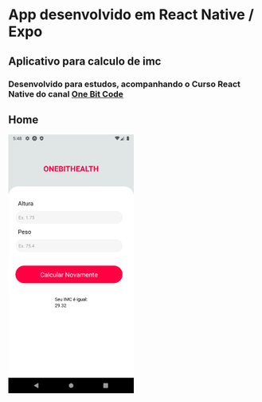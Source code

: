 # App desenvolvido em React Native / Expo

## Aplicativo para calculo de imc


### Desenvolvido para estudos, acompanhando o Curso React Native do canal [One Bit Code](https://www.youtube.com/channel/UC44Mzz2-5TpyfklUCQ5NuxQ)

## Home

<img style="width:50%" src="./assets/readme/home.png" alt="app">